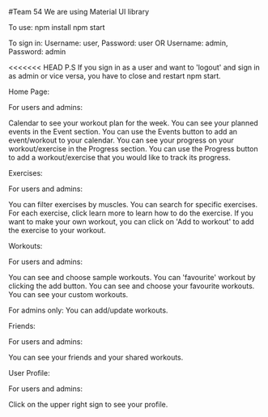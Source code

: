 #Team 54
We are using Material UI library

To use:
npm install
npm start

To sign in:
  Username: user, Password: user OR Username: admin, Password: admin

<<<<<<< HEAD
P.S If you sign in as a user and want to 'logout' and sign in as admin or vice versa, you have to close and restart npm start.

Home Page:

For users and admins:

Calendar to see your workout plan for the week.
You can see your planned events in the Event section.
You can use the Events button to add an event/workout to your calendar.
You can see your progress on your workout/exercise in the Progress section.
You can use the Progress button to add a workout/exercise that you would like to track its progress.

Exercises:

For users and admins:

You can filter exercises by muscles.
You can search for specific exercises.
For each exercise, click learn more to learn how to do the exercise.
If you want to make your own workout, you can click on 'Add to workout' to add the exercise to your workout.


Workouts:

For users and admins:

You can see and choose sample workouts.
You can 'favourite' workout by clicking the add button.
You can see and choose your favourite workouts.
You can see your custom workouts.

For admins only:
You can add/update workouts.

Friends:

For users and admins:

You can see your friends and your shared workouts.

User Profile:

For users and admins:

Click on the upper right sign to see your profile.









